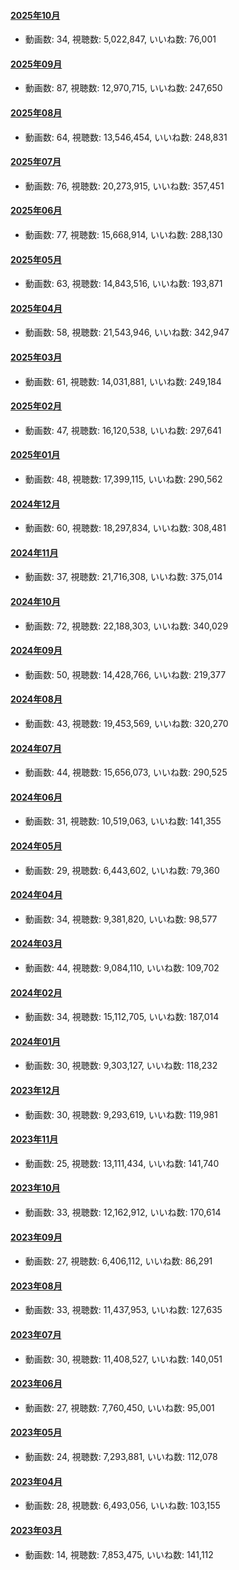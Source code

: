 #### [2025年10月](videos/202510 "wikilink")

-   動画数: 34, 視聴数: 5,022,847, いいね数: 76,001

#### [2025年09月](videos/202509 "wikilink")

-   動画数: 87, 視聴数: 12,970,715, いいね数: 247,650

#### [2025年08月](videos/202508 "wikilink")

-   動画数: 64, 視聴数: 13,546,454, いいね数: 248,831

#### [2025年07月](videos/202507 "wikilink")

-   動画数: 76, 視聴数: 20,273,915, いいね数: 357,451

#### [2025年06月](videos/202506 "wikilink")

-   動画数: 77, 視聴数: 15,668,914, いいね数: 288,130

#### [2025年05月](videos/202505 "wikilink")

-   動画数: 63, 視聴数: 14,843,516, いいね数: 193,871

#### [2025年04月](videos/202504 "wikilink")

-   動画数: 58, 視聴数: 21,543,946, いいね数: 342,947

#### [2025年03月](videos/202503 "wikilink")

-   動画数: 61, 視聴数: 14,031,881, いいね数: 249,184

#### [2025年02月](videos/202502 "wikilink")

-   動画数: 47, 視聴数: 16,120,538, いいね数: 297,641

#### [2025年01月](videos/202501 "wikilink")

-   動画数: 48, 視聴数: 17,399,115, いいね数: 290,562

#### [2024年12月](videos/202412 "wikilink")

-   動画数: 60, 視聴数: 18,297,834, いいね数: 308,481

#### [2024年11月](videos/202411 "wikilink")

-   動画数: 37, 視聴数: 21,716,308, いいね数: 375,014

#### [2024年10月](videos/202410 "wikilink")

-   動画数: 72, 視聴数: 22,188,303, いいね数: 340,029

#### [2024年09月](videos/202409 "wikilink")

-   動画数: 50, 視聴数: 14,428,766, いいね数: 219,377

#### [2024年08月](videos/202408 "wikilink")

-   動画数: 43, 視聴数: 19,453,569, いいね数: 320,270

#### [2024年07月](videos/202407 "wikilink")

-   動画数: 44, 視聴数: 15,656,073, いいね数: 290,525

#### [2024年06月](videos/202406 "wikilink")

-   動画数: 31, 視聴数: 10,519,063, いいね数: 141,355

#### [2024年05月](videos/202405 "wikilink")

-   動画数: 29, 視聴数: 6,443,602, いいね数: 79,360

#### [2024年04月](videos/202404 "wikilink")

-   動画数: 34, 視聴数: 9,381,820, いいね数: 98,577

#### [2024年03月](videos/202403 "wikilink")

-   動画数: 44, 視聴数: 9,084,110, いいね数: 109,702

#### [2024年02月](videos/202402 "wikilink")

-   動画数: 34, 視聴数: 15,112,705, いいね数: 187,014

#### [2024年01月](videos/202401 "wikilink")

-   動画数: 30, 視聴数: 9,303,127, いいね数: 118,232

#### [2023年12月](videos/202312 "wikilink")

-   動画数: 30, 視聴数: 9,293,619, いいね数: 119,981

#### [2023年11月](videos/202311 "wikilink")

-   動画数: 25, 視聴数: 13,111,434, いいね数: 141,740

#### [2023年10月](videos/202310 "wikilink")

-   動画数: 33, 視聴数: 12,162,912, いいね数: 170,614

#### [2023年09月](videos/202309 "wikilink")

-   動画数: 27, 視聴数: 6,406,112, いいね数: 86,291

#### [2023年08月](videos/202308 "wikilink")

-   動画数: 33, 視聴数: 11,437,953, いいね数: 127,635

#### [2023年07月](videos/202307 "wikilink")

-   動画数: 30, 視聴数: 11,408,527, いいね数: 140,051

#### [2023年06月](videos/202306 "wikilink")

-   動画数: 27, 視聴数: 7,760,450, いいね数: 95,001

#### [2023年05月](videos/202305 "wikilink")

-   動画数: 24, 視聴数: 7,293,881, いいね数: 112,078

#### [2023年04月](videos/202304 "wikilink")

-   動画数: 28, 視聴数: 6,493,056, いいね数: 103,155

#### [2023年03月](videos/202303 "wikilink")

-   動画数: 14, 視聴数: 7,853,475, いいね数: 141,112


